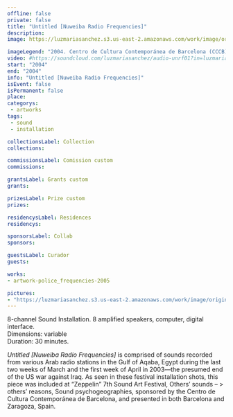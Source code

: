 ```yaml
---
offline: false
private: false
title: "Untitled [Nuweiba Radio Frequencies]"
description:
image: https://luzmariasanchez.s3.us-east-2.amazonaws.com/work/image/original/nrf_vi01.jpg

imageLegend: "2004. Centro de Cultura Contemporánea de Barcelona (CCCB), Barcelona, Spain. © Luz María Sánchez."
video: #https://soundcloud.com/luzmariasanchez/audio-unrf01?in=luzmariasanchez/sets/untitled-nuweiba-radio-frequencies
start: "2004"
end: "2004"
info: "Untitled [Nuweiba Radio Frequencies]"
isEvent: false
isPermanent: false
place: 
categorys:
 - artworks
tags:
 - sound
 - installation

collectionsLabel: Collection
collections:

commissionsLabel: Comission custom
commissions:

grantsLabel: Grants custom
grants:

prizesLabel: Prize custom
prizes:

residencysLabel: Residences
residencys:

sponsorsLabel: Collab
sponsors:

guestsLabel: Curador
guests:

works:
- artwork-police_frequencies-2005

pictures:
- "https://luzmariasanchez.s3.us-east-2.amazonaws.com/work/image/original/nrf_vi01.jpg | 2004. Centro de Cultura Contemporánea de Barcelona (CCCB), Barcelona, Spain. © Luz María Sánchez."
---
```



8-channel Sound Installation. 8 amplified speakers, computer, digital interface. \
Dimensions: variable \
Duration: 30 minutes.


*Untitled [Nuweiba Radio Frequencies]* is comprised of sounds recorded from various Arab radio stations in the Gulf of Aqaba, Egypt during the last two weeks of March and the first week of April in 2003—the presumed end of the US war against Iraq. As seen in these festival installation shots, this piece was included at “Zeppelin” 7th Sound Art Festival, Others’ sounds – > others’ reasons, Sound psychogeographies, sponsored by the Centro de Cultura Contemporánea de Barcelona, and presented in both Barcelona and Zaragoza, Spain.

